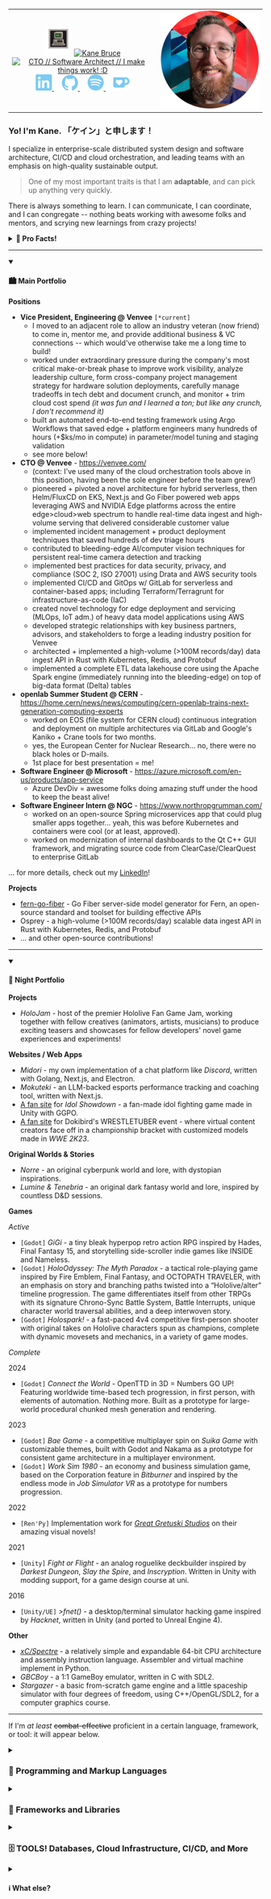 <div align="center">
  <table border="0" cellspacing="0" cellpadding="0">
    <tr>
      <td align="center">
        <img height="54px" src="https://raw.githubusercontent.com/csm-kb/csm-kb/main/public/icon-48.gif" title="Yes, an IBM 5150. (by Viergacht)" alt="Retro icon of an IBM 5150, by Viergacht (https://viergacht.itch.io/four-retro-computer-sprites)"/>
        <a href="#">
          <img src="https://readme-typing-svg.demolab.com?font=Exo+2&weight=600&size=32&duration=1&pause=300000000000000000&color=C7C7C7&random=false&width=220&height=48&lines=%3E%3E+Kane+Bruce" title="That's me :D" alt="Kane Bruce" />
        </a>
        <br/>
        <a href="https://git.io/typing-svg"><img src="https://readme-typing-svg.demolab.com?font=Exo+2&weight=600&size=32&duration=1000&pause=1000&color=7ACAF2&random=false&center=true&width=420&height=48&lines=%E6%A5%BD+%2F%2F+CTO;%E6%9B%B2+%2F%2F+Software+Architect;%E6%B0%97+%2F%2F+I+make+things+work!+%3AD" title="Those are also me :D" alt="CTO // Software Architect // I make things work! :D" /></a>
        <br/>
        <div align="center">
          <a text-decoration="none" href="https://linkedin.com/in/kane-bruce">
            <img width="32" src="https://raw.githubusercontent.com/csm-kb/csm-kb/main/public/linkedin.svg" title="Linkedin" alt="Linkedin"/>
          </a>
          &#8287;&#8287;&#8287;
          <a text-decoration="none" href="https://github.com/csm-kb">
            <img width="32" src="https://raw.githubusercontent.com/csm-kb/csm-kb/main/public/github.svg" title="GitHub" alt="GitHub"/>
          </a>
          &#8287;&#8287;&#8287;
          <a text-decoration="none" href="https://open.spotify.com/artist/2SyxQ7Mp3PFDWNA2yFGtTA?si=2w6P5lcxS-GC2mCQBhAV7g">
            <img width="32" src="https://raw.githubusercontent.com/csm-kb/csm-kb/main/public/spotify.svg" title="Spotify" alt="Spotify"/>
          </a>
          &#8287;&#8287;&#8287;
          <a text-decoration="none" href="https://ko-fi.com/kanomeister">
            <img width="32" src="https://raw.githubusercontent.com/csm-kb/csm-kb/main/public/kofi.svg" title="Ko-fi" alt="Ko-fi"/>
          </a>
        </div>
      </td>
      <td>
        <div>
          <img src="https://raw.githubusercontent.com/csm-kb/csm-kb/main/public/IMG_me_v2_circle.png" title="Me" alt="A picture of Kane" />
        </div>
      </td>
    </tr>
  </table>
</div>

### **Yo! I'm Kane. 「ケイン」と申します！**

I specialize in enterprise-scale distributed system design and software architecture, CI/CD and cloud orchestration, and leading teams with an emphasis on high-quality sustainable output.
> One of my most important traits is that I am **adaptable**, and can pick up anything very quickly.

There is always something to learn. I can communicate, I can coordinate, and I can congregate -- nothing beats working with awesome folks and mentors, and scrying new learnings from crazy projects!

<details>
<summary><b>🎉 Pro Facts!</b></summary>
  
- I have extensive experience with systems engineering, full-domain backend API work in TypeScript and Golang (Fiber), and frontend work on web apps via frameworks (React/Next.js, Remix, Vue, and Vite) & raw HTML/CSS/JS, as well as low-level UI engineering in graphics engines and frameworks like Qt and SDL.
- I have lots of experience tailoring talks to audiences (can explain anything simply; love the challenge!), managing social media and copywriting, and can do VA + video editing work from my background in content creation and streaming.
- I am moderately fluent in Japanese (日本語中級・N4, partial N3)... can hold a decent conversation most of the time!
- I believe that the middle-ground of **The Boring Choice™** and **The Bleeding-Edge Choice™** is where some of the best innovation comes from.
```
however, it is also where some of the worst ideas come from, too. there is a fine edge here that requires a trained hand to balance!

why TLDR: my fundamental core is to do as much as possible, with as little / as simple as possible. if this means using an older tool or matured library that gets the job done every time, then perfect.

in some circumstances, however, newer tools that have had a bit of time to gain traction (and thus aren't one of the "worst ideas") were designed to solve major problems with older tools that gum up DevEx and make my team feel icky or overwhelmed with maintenance -- and we even get the chance to shape those tools with our direct use... especially when the original tool is too "legacy" or inflexible to be contributed to (and god forbid forked for our own purposes).

so? we're not afraid to innovate, and I encourage us to make our lives simpler, even if it is a little harder. this logic has proven to be valuable in guiding larger-scale architectural decisions (and fellow engineers) to land in very stable spots that minimize how much we end up needing to lift or maintain as time goes on... and we've been very happy with the results!

do not forget that every sect of engineering and every problem or application's requirements will dictate the best tools for the job, so your mileage *will* vary based on what you're doing.
```
- I know my way around compiler + language design and computer architecture (including research into photonics), courtesy of my post-graduate studies.
- For the same reason (+ personal projects), I have experience with player-first game design and game systems + UI engineering in Godot, Unity, and Unreal Engine.
- I could reinvent the computer from memory, if required... thank you, Nand2Tetris!
- I nearly worked for the game studio **10 Chambers** on _GTFO_, but was stolen by Microsoft to work on Azure App Services + Functions. (and then CERN to work on CI/CD modernization, etc...)

</details>
<hr/>
<details open>
<summary><h4>🏙️ Main Portfolio</h4></summary>

**Positions**
- **Vice President, Engineering @ Venvee** `[*current]`
  - I moved to an adjacent role to allow an industry veteran (now friend) to come in, mentor me, and provide additional business & VC connections -- which would've otherwise take me a long time to build!
  - worked under extraordinary pressure during the company's most critical make-or-break phase to improve work visibility, analyze leadership culture, form cross-company project management strategy for hardware solution deployments, carefully manage tradeoffs in tech debt and document crunch, and monitor + trim cloud cost spend _(it was fun and I learned a ton; but like any crunch, I don't recommend it)_
  - built an automated end-to-end testing framework using Argo Workflows that saved edge + platform engineers many hundreds of hours (+$ks/mo in compute) in parameter/model tuning and staging validation
  - see more below!
- **CTO @ Venvee** - https://venvee.com/
  - (context: I've used many of the cloud orchestration tools above in this position, having been the sole engineer before the team grew!)
  - pioneered + pivoted a novel architecture for hybrid serverless, then Helm/FluxCD on EKS, Next.js and Go Fiber powered web apps leveraging AWS and NVIDIA Edge platforms across the entire edge>cloud>web spectrum to handle real-time data ingest and high-volume serving that delivered considerable customer value
  - implemented incident management + product deployment techniques that saved hundreds of dev triage hours
  - contributed to bleeding-edge AI/computer vision techniques for persistent real-time camera detection and tracking
  - implemented best practices for data security, privacy, and compliance (SOC 2, ISO 27001) using Drata and AWS security tools
  - implemented CI/CD and GitOps w/ GitLab for serverless and container-based apps; including Terraform/Terragrunt for infrastructure-as-code (IaC)
  - created novel technology for edge deployment and servicing (MLOps, IoT adm.) of heavy data model applications using AWS
  - developed strategic relationships with key business partners, advisors, and stakeholders to forge a leading industry position for Venvee
  - architected + implemented a high-volume (>100M records/day) data ingest API in Rust with Kubernetes, Redis, and Protobuf
  - implemented a complete ETL data lakehouse core using the Apache Spark engine (immediately running into the bleeding-edge) on top of big-data format (Delta) tables
- **openlab Summer Student @ CERN** - https://home.cern/news/news/computing/cern-openlab-trains-next-generation-computing-experts
  - worked on EOS (file system for CERN cloud) continuous integration and deployment on multiple architectures via GitLab and Google's Kaniko + Crane tools for two months.
  - yes, the European Center for Nuclear Research... no, there were no black holes or D-mails.
  - 1st place for best presentation = me!
- **Software Engineer @ Microsoft** - https://azure.microsoft.com/en-us/products/app-service
  - Azure DevDiv = awesome folks doing amazing stuff under the hood to keep the beast alive!
- **Software Engineer Intern @ NGC** - https://www.northropgrumman.com/
  - worked on an open-source Spring microservices app that could plug smaller apps together... yeah, this was before Kubernetes and containers were cool (or at least, approved).
  - worked on modernization of internal dashboards to the Qt C++ GUI framework, and migrating source code from ClearCase/ClearQuest to enterprise GitLab

... for more details, check out my [LinkedIn](https://linkedin.com/in/kane-bruce)!

**Projects**
- [fern-go-fiber](https://github.com/fern-api/fern-go) - Go Fiber server-side model generator for Fern, an open-source standard and toolset for building effective APIs
- Osprey - a high-volume (>100M records/day) scalable data ingest API in Rust with Kubernetes, Redis, and Protobuf
- ... and other open-source contributions!

</details>
<hr/>
<details open>
<summary><h4>🌆 Night Portfolio</h4></summary>

**Projects**
- _HoloJam_ - host of the premier Hololive Fan Game Jam, working together with fellow creatives (animators, artists, musicians) to produce exciting teasers and showcases for fellow developers' novel game experiences and experiments!

**Websites / Web Apps**
- _Midori_ - my own implementation of a chat platform like _Discord_, written with Golang, Next.js, and Electron.
- _Mokuteki_ - an LLM-backed esports performance tracking and coaching tool, written with Next.js.
- [A fan site](https://idolshowdown.com) for _Idol Showdown_ - a fan-made idol fighting game made in Unity with GGPO.
- [A fan site](https://wrestletuber.com) for Dokibird's WRESTLETUBER event - where virtual content creators face off in a championship bracket with customized models made in _WWE 2K23_.

**Original Worlds & Stories**
- _Norre_ - an original cyberpunk world and lore, with dystopian inspirations.
- _Lumine & Tenebria_ - an original dark fantasy world and lore, inspired by countless D&D sessions.

**Games**

_Active_
- `[Godot]` _GiGi_ - a tiny bleak hyperpop retro action RPG inspired by Hades, Final Fantasy 15, and storytelling side-scroller indie games like INSIDE and Nameless.
- `[Godot]` _HoloOdyssey: The Myth Paradox_ - a tactical role-playing game inspired by Fire Emblem, Final Fantasy, and OCTOPATH TRAVELER, with an emphasis on story and branching paths twisted into a “Hololive/alter” timeline progression. The game differentiates itself from other TRPGs with its signature Chrono-Sync Battle System, Battle Interrupts, unique character world traversal abilities, and a deep interwoven story.
- `[Godot]` _Holospark!_ - a fast-paced 4v4 competitive first-person shooter with original takes on Hololive characters spun as champions, complete with dynamic movesets and mechanics, in a variety of game modes.

_Complete_

2024
- `[Godot]` _Connect the World_ - OpenTTD in 3D = Numbers GO UP! Featuring worldwide time-based tech progression, in first person, with elements of automation. Nothing more. Built as a prototype for large-world procedural chunked mesh generation and rendering.

2023
- `[Godot]` _Bae Game_ - a competitive multiplayer spin on _Suika Game_ with customizable themes, built with Godot and Nakama as a prototype for consistent game architecture in a multiplayer environment.
- `[Godot]` _Work Sim 1980_ - an economy and business simulation game, based on the Corporation feature in _Bitburner_ and inspired by the endless mode in _Job Simulator VR_ as a prototype for numbers progression.

2022
- `[Ren'Py]` Implementation work for [_Great Gretuski Studios_](https://www.gretuskigames.com/) on their amazing visual novels!

2021
- `[Unity]` _Fight or Flight_ - an analog roguelike deckbuilder inspired by _Darkest Dungeon_, _Slay the Spire_, and _Inscryption_. Written in Unity with modding support, for a game design course at uni.

2016
- `[Unity/UE]` _>fnet()_ - a desktop/terminal simulator hacking game inspired by _Hacknet_, written in Unity (and ported to Unreal Engine 4).

**Other**
- [_xC/Spectre_](https://github.com/csm-kb/project-xC) - a relatively simple and expandable 64-bit CPU architecture and assembly instruction language. Assembler and virtual machine implement in Python.
- _GBCBoy_ - a 1:1 GameBoy emulator, written in C with SDL2.
- _Stargazer_ - a basic from-scratch game engine and a little spaceship simulator with four degrees of freedom, using C++/OpenGL/SDL2, for a computer graphics course.

</details>

<hr/>

If I'm _at least_ ~~combat-effective~~ proficient in a certain language, framework, or tool: it will appear below.

<details>
  <summary><h3>💾 Programming and Markup Languages</h3></summary>
  <div align="center">
    <hr/>
    <h4>Core</h4>
    <p>
      <!-- core -->
      <a href="https://github.com/search?q=user%3Acsm-kb+language%3Ac"><img alt="C" src="https://custom-icon-badges.demolab.com/badge/C-03599C.svg?logo=c-in-hexagon&logoColor=white"></a>
      <a href="https://github.com/search?q=user%3Acsm-kb+language%3Acpp"><img alt="C++" src="https://custom-icon-badges.demolab.com/badge/C++-9C033A.svg?logo=cpp2&logoColor=white"></a>
      <a href="https://github.com/search?q=user%3Acsm-kb+language%3Acsharp"><img alt="C#" src="https://custom-icon-badges.demolab.com/badge/C%23-68217A.svg?logo=cs2&logoColor=white"></a>
      <a href="https://github.com/search?q=user%3Acsm-kb+language%3Ago"><img alt="Golang" src="https://img.shields.io/badge/Golang-00ADD8.svg?logo=go&logoColor=white"></a>
      <a href="https://github.com/search?q=user%3Acsm-kb+language%3Arust"><img alt="Rust" src="https://img.shields.io/badge/Rust-202020.svg?logo=rust&logoColor=white"></a>
      <a href="https://github.com/search?q=user%3Acsm-kb+language%3Ascala"><img alt="Scala" src="https://img.shields.io/badge/Scala-DC322F.svg?logo=scala&logoColor=white"></a>
    </p>
    <p>
      <!-- bottom-end -->
      <a href="https://github.com/search?q=user%3Acsm-kb+language%3Aassembly"><img alt="MIPS" src="https://custom-icon-badges.demolab.com/badge/MIPS-525252.svg?logo=asm-hex&logoColor=white"></a>
      <a href="https://github.com/search?q=user%3Acsm-kb+language%3Ax86"><img alt="x86" src="https://img.shields.io/badge/x86-0071C5.svg?logo=amazon-ec2&logoColor=white"></a>
      <!-- graphics -->
      <a href="https://github.com/search?q=user%3Acsm-kb+language%3Acuda"><img alt="CUDA" src="https://img.shields.io/badge/CUDA-76B900.svg?logo=nvidia&logoColor=white"></a>
      <a href="https://github.com/search?q=user%3Acsm-kb+language%3Aglsl"><img alt="GLSL" src="https://img.shields.io/badge/GLSL-5586A4.svg?logo=opengl&logoColor=white"></a>
      <a href="https://github.com/search?q=user%3Acsm-kb+language%3Aglsl"><img alt="HLSL" src="https://img.shields.io/badge/HLSL-5E5E5E.svg?logo=microsoft&logoColor=white"></a>
    </p>
    <h4>Uh...</h4>
    <p>
      <a href="https://github.com/search?q=user%3Acsm-kb+language%3Ajava"><img alt="Java" src="https://custom-icon-badges.demolab.com/badge/Java-007396.svg?logo=java&logoColor=white"></a>
    </p>
    <h4>Scripting</h4>
    <p>
      <!-- scripting -->
      <a href="https://github.com/search?q=user%3Acsm-kb+language%3Abash"><img alt="Bash" src="https://img.shields.io/badge/Bash-121011.svg?logo=gnu-bash&logoColor=white"></a>
      <a href="https://github.com/search?q=user%3Acsm-kb+language%3Apython"><img alt="Python" src="https://img.shields.io/badge/Python-14354C.svg?logo=python&logoColor=white"></a>
      <a href="https://github.com/search?q=user%3Acsm-kb+language%3Ar"><img alt="R" src="https://img.shields.io/badge/R-276DC3.svg?logo=r&logoColor=white"></a>
      <a href="https://github.com/search?q=user%3Acsm-kb+language%3Alua"><img alt="Lua" src="https://img.shields.io/badge/Lua-2C2D72.svg?logo=lua&logoColor=white"></a>
      <a href="https://github.com/search?q=user%3Acsm-kb+language%3Agdscript"><img alt="GDScript" src="https://img.shields.io/badge/GDScript-478CBF.svg?logo=godotengine&logoColor=white"></a>
    </p>
    <h4>Web</h4>
    <p>
      <!-- web -->
      <a href="https://github.com/search?q=user%3Acsm-kb+language%3Ahtml"><img alt="HTML" src="https://img.shields.io/badge/HTML-E34F26.svg?logo=html5&logoColor=white"></a>
      <a href="https://github.com/search?q=user%3Acsm-kb+language%3Acss"><img alt="CSS" src="https://img.shields.io/badge/CSS-1572B6.svg?logo=css3&logoColor=white"></a>
      <a href="https://github.com/search?q=user%3Acsm-kb+language%3Ajavascript"><img alt="JavaScript" src="https://img.shields.io/badge/JavaScript-F7DF1E.svg?logo=javascript&logoColor=black"></a>
      <a href="https://github.com/search?q=user%3Acsm-kb+language%3AtypeScript"><img alt="TypeScript" src="https://img.shields.io/badge/TypeScript-007ACC.svg?logo=typescript&logoColor=white"></a>
      <a href="https://github.com/search?q=user%3Acsm-kb+language%3Asvg"><img alt="SVG+XML" src="https://img.shields.io/badge/SVG%2BXML-e0982c.svg?logo=svg&logoColor=white"></a>
      <a href="https://github.com/search?q=user%3Acsm-kb+language%3Aphp"><img alt="PHP" src="https://img.shields.io/badge/PHP-777BB4.svg?logo=php&logoColor=white"></a>
    </p>
    <h4>Mobile</h4>
    <p>
      <!-- mobile -->
      <a href="https://github.com/search?q=user%3Acsm-kb+language%3Akotlin"><img alt="Kotlin" src="https://img.shields.io/badge/Kotlin-7F52FF.svg?logo=scala&logoColor=white"></a>
    </p>
    <h4>Fancy</h4>
    <p>
      <a href="https://github.com/search?q=user%3Acsm-kb+language%3Alisp"><img alt="Lisp" src="https://img.shields.io/badge/Lisp-00629B.svg?logo=ieee&logoColor=white"></a>
      <a href="https://github.com/search?q=user%3Acsm-kb+language%3Atex"><img alt="LaTeX" src="https://img.shields.io/badge/LaTeX-008080.svg?logo=LaTeX&logoColor=white"></a>
    </p>
    <h4>Others</h4>
    <p>
      <!-- database -->
      <a href="https://github.com/search?q=user%3Acsm-kb+language%3Asql"><img alt="SQL" src="https://custom-icon-badges.demolab.com/badge/SQL-025E8C.svg?logo=database&logoColor=white"></a>
      <a href="https://learn.microsoft.com/en-us/azure/data-explorer/kusto/query/"><img alt="Kusto" src="https://img.shields.io/badge/Kusto-0078D4.svg?logo=azuredataexplorer&logoColor=white"></a>
    </p>
    <p>
      <!-- IaC -->
      <a href="https://github.com/search?q=user%3Acsm-kb+language%3Atf"><img alt="Terraform" src="https://custom-icon-badges.demolab.com/badge/Terraform-7B42BC.svg?logo=terraform&logoColor=white"></a>
      <a href="https://github.com/search?q=user%3Acsm-kb+language%3Athcl"><img alt="Terragrunt" src="https://img.shields.io/badge/Terragrunt-A067DA.svg?logo=terraform&logoColor=white"></a>
    </p>
    <p>
      <!-- others -->
      <a href="https://github.com/search?q=user%3Acsm-kb+language%3Avhdl"><img alt="x86" src="https://img.shields.io/badge/VHDL-00629B.svg?logo=ieee&logoColor=white"></a>
      <a href="https://github.com/search?q=user%3Acsm-kb+language%3Amarkdown"><img alt="Markdown" src="https://img.shields.io/badge/Markdown-000000.svg?logo=markdown&logoColor=white"></a>
      <a href="https://github.com/search?q=user%3Acsm-kb+language%3Ascratch"><img alt="Scratch" src="https://img.shields.io/badge/Scratch-4D97FF.svg?logo=scratch&logoColor=white"></a>
    </p>
    <hr/>
  </div>
</details>

<details>
  <summary><h3>🧰 Frameworks and Libraries</h3></summary>
  <div align="center">
    <hr/>
    <h4>Frameworks</h4>
    <p>
      <a href="https://www.arduino.cc/"><img alt="Arduino" src="https://img.shields.io/badge/-Arduino-00979D?logo=Arduino&logoColor=white"></a>
      <a href="https://www.qt.io/product/framework"><img alt="Qt" src="https://img.shields.io/badge/Qt%20GUI-41CD52?logo=qt&logoColor=white"></a>
      <a href="https://www.khronos.org/opencl/"><img alt="OpenCL" src="https://img.shields.io/badge/OpenCL-CC3333?logo=khronos&logoColor=white"></a>
      <a href="https://developer.nvidia.com/deepstream-sdk"><img alt="NVIDIA DeepStream" src="https://img.shields.io/badge/DeepStream%20SDK-76B900?logo=nvidia&logoColor=white"></a>
    </p>
    <p>
      <a href="https://getbootstrap.com/"><img alt="Bootstrap" src="https://img.shields.io/badge/Bootstrap-7952B3.svg?logo=bootstrap&logoColor=white"></a>
      <a href="https://nodejs.org/en"><img alt="Node.js" src="https://img.shields.io/badge/Node.js-43853D.svg?logo=node.js&logoColor=white"></a>
      <a href="https://www.electronjs.org/"><img alt="Electron" src="https://img.shields.io/badge/Electron-20232e.svg?logo=electron&logoColor=white"></a>
      <a href="https://react.dev/"><img alt="React" src="https://img.shields.io/badge/React-20232a.svg?logo=react&logoColor=%2361DAFB"></a>
      <a href="https://buildwithfern.com/"><img alt="Fern" src="https://img.shields.io/badge/Fern-6DB33F.svg?logo=leaflet&logoColor=white"></a>
    </p>
    <p>
      <a href="https://nextjs.org/"><img alt="Next.js" src="https://img.shields.io/badge/Next.js-222222.svg?logo=nextdotjs&logoColor=white"></a>
      <a href="https://vuejs.org/"><img alt="Vue.js" src="https://img.shields.io/badge/Vue-4FC08D.svg?logo=vuedotjs&logoColor=white"></a>
      <a href="https://vitejs.dev/"><img alt="Vite" src="https://img.shields.io/badge/Vite-646CFF.svg?logo=vite&logoColor=white"></a>
      <a href="https://expressjs.com/"><img alt="Express.js" src="https://img.shields.io/badge/Express.js-404d59.svg?logo=express&logoColor=white"></a>
      <a href="https://remix.run/"><img alt="Remix" src="https://img.shields.io/badge/Remix-222222.svg?logo=remix&logoColor=white"></a>
    </p>
    <p>
      <a href="https://flask.palletsprojects.com/en/3.0.x/"><img alt="Flask" src="https://img.shields.io/badge/Flask-000000.svg?logo=flask&logoColor=white"></a>
      <a href="https://www.djangoproject.com/"><img alt="Django" src="https://img.shields.io/badge/Django-092E20.svg?logo=django&logoColor=white"></a>
      <a href="https://gunicorn.org/"><img alt="Gunicorn" src="https://img.shields.io/badge/-Gunicorn-499848.svg?logo=gunicorn&logoColor=white"></a>
      <a href="https://dotnet.microsoft.com/en-us/apps/aspnet"><img alt="ASP.NET" src="https://img.shields.io/badge/ASP.NET-512BD4?logo=.net&logoColor=white"></a>
      <a href="https://wordpress.com/"><img alt="WordPress" src="https://img.shields.io/badge/WordPress-21759B?logo=wordpress&logoColor=white"></a>
    <p>
      <a href="https://junit.org/"><img alt="JUnit" src="https://custom-icon-badges.demolab.com/badge/JUnit-25A162.svg?logo=check-circle&logoColor=white"></a>
      <a href="https://pytest.org/"><img alt="Pytest" src="https://img.shields.io/badge/Pytest-0A9EDC.svg?logo=pytest&logoColor=white"></a>
      <a href="https://github.com/google/googletest"><img alt="Gtest" src="https://img.shields.io/badge/Gtest-4285F4?logo=google&logoColor=white"></a>
      <a href="https://www.cypress.io/"><img alt="Cypress" src="https://img.shields.io/badge/Cypress-69D3A7.svg?logo=cypress&logoColor=white"></a>
      <a href="https://jestjs.io/"><img alt="Jest" src="https://img.shields.io/badge/Jest-C21325.svg?logo=jest&logoColor=white"></a>
    </p>
    <h4>Libraries</h4>
    <p>
      <a href="https://discord.com/developers/docs/intro"><img alt="Discord" src="https://custom-icon-badges.demolab.com/badge/Discord-0d1620.svg?logo=dpy"></a>
      <a href="https://numpy.org/"><img alt="NumPy" src="https://img.shields.io/badge/Numpy-013243.svg?logo=numpy&logoColor=white"></a>
      <a href="https://pandas.pydata.org/docs/index.html"><img alt="Pandas" src="https://img.shields.io/badge/Pandas-150458.svg?logo=pandas&logoColor=white"></a>
      <a href="https://www.tensorflow.org/"><img alt="TensorFlow" src="https://img.shields.io/badge/TensorFlow-FF6F00.svg?logo=TensorFlow&logoColor=white"></a>
      <a href="https://pytorch.org/"><img alt="PyTorch" src="https://img.shields.io/badge/PyTorch-EE4C2C.svg?logo=pytorch&logoColor=white"></a>
      <a href="https://www.sympy.org/en/index.html"><img alt="SymPy" src="https://img.shields.io/badge/Sympy-3B5526.svg?logo=sympy&logoColor=white"></a>
    </p>
    <p>
      <a href="https://chakra-ui.com/"><img alt="Chakra UI" src="https://img.shields.io/badge/Chakra%20UI-319795.svg?logo=chakraui&logoColor=white"></a>
      <a href="https://emotion.sh/docs/introduction"><img alt="Emotion" src="https://img.shields.io/badge/Emotion-BE70BE.svg?logo=emotion&logoColor=white"></a>
      <a href="https://mui.com/material-ui/"><img alt="Material Design" src="https://img.shields.io/badge/Material%20Design-0081CB.svg?logo=material-design&logoColor=white"></a>
      <a href="https://tailwindcss.com/"><img alt="Tailwind CSS" src="https://img.shields.io/badge/Tailwind%20CSS-06B6D4.svg?logo=tailwindcss&logoColor=white"></a>
    </p>
    <hr/>
  </div>
</details>

<details>
  <summary><h3>🗄️ TOOLS! Databases, Cloud Infrastructure, CI/CD, and More</h3></summary>
  <div align="center">
    <hr/>
    <h4>Amazon Web Services (AWS)</h4>
    <p>
      <a href="#"><img alt="Route 53" src="https://img.shields.io/badge/Route%2053-8C4FFF.svg?logo=amazon-route-53&logoColor=white"></a>
      <a href="#"><img alt="Cognito" src="https://img.shields.io/badge/Cognito-DD344C.svg?logo=amazon-cognito&logoColor=white"></a>
      <a href="#"><img alt="IAM" src="https://img.shields.io/badge/IAM-DD344C.svg?logo=amazon-identity-access-management&logoColor=white"></a>
      <a href="#"><img alt="IAM Identity Center" src="https://img.shields.io/badge/IAM%20Identity%20Center-DD344C.svg?logo=amazon-identity-access-management&logoColor=white"></a>
      <a href="#"><img alt="Organizations" src="https://img.shields.io/badge/Organizations-DD344C.svg?logo=amazon-identity-access-management&logoColor=white"></a>
      <a href="#"><img alt="Security Hub" src="https://img.shields.io/badge/Security%20Hub-DD344C.svg?logo=amazonsecurityhub&logoColor=white"></a>
    </p>
    <p>
      <a href="#"><img alt="EC2" src="https://img.shields.io/badge/EC2-FF9900.svg?logo=amazon-ec2&logoColor=white"></a>
      <a href="#"><img alt="ECS" src="https://img.shields.io/badge/ECS-FF9900.svg?logo=amazon-ecs&logoColor=white"></a>
      <a href="#"><img alt="ECR" src="https://img.shields.io/badge/ECR-FF9900.svg?logo=amazon-ecr&logoColor=white"></a>
      <a href="#"><img alt="EKS" src="https://img.shields.io/badge/EKS-FF9900.svg?logo=amazon-eks&logoColor=white"></a>
      <a href="#"><img alt="Lambda" src="https://img.shields.io/badge/Lambda-FF9900.svg?logo=awslambda&logoColor=white"></a>
      <a href="#"><img alt="IoT Greengrass" src="https://img.shields.io/badge/IoT%20Greengrass-569A31.svg?logo=amazon-iot-greengrass&logoColor=white"></a>
    </p>
    <p>
      <a href="#"><img alt="SQS" src="https://img.shields.io/badge/SQS-FF4F8B.svg?logo=amazon-sqs&logoColor=white"></a>
      <a href="#"><img alt="SNS" src="https://img.shields.io/badge/SNS-FF4F8B.svg?logo=amazon-sns&logoColor=white"></a>
      <a href="#"><img alt="SES" src="https://img.shields.io/badge/SES-DD344C.svg?logo=amazon-simple-email-service&logoColor=white"></a>
      <a href="#"><img alt="Pinpoint SMS" src="https://img.shields.io/badge/Pinpoint%20SMS-527FFF.svg?logo=amazon-pinpoint-sms&logoColor=white"></a>
    </p>
    <p>
      <a href="#"><img alt="DynamoDB" src="https://img.shields.io/badge/DynamoDB-4053D6.svg?logo=amazon-dynamodb&logoColor=white"></a>
      <a href="#"><img alt="RDS" src="https://img.shields.io/badge/RDS-527FFF.svg?logo=amazon-rds&logoColor=white"></a>
      <a href="#"><img alt="S3" src="https://img.shields.io/badge/S3-569A31.svg?logo=amazon-s3&logoColor=white"></a>
      <a href="#"><img alt="Kinesis" src="https://img.shields.io/badge/Kinesis-FF4F8B.svg?logo=amazon-kinesis&logoColor=white"></a>
      <a href="#"><img alt="Athena/Glue" src="https://img.shields.io/badge/Athena&#47;Glue-8C4FFF.svg?logo=amazon-sqs&logoColor=white"></a>
    </p>
    <p>
      <a href="#"><img alt="CloudWatch" src="https://img.shields.io/badge/CloudWatch-FF4F8B.svg?logo=amazon-cloudwatch&logoColor=white"></a>
      <a href="#"><img alt="X-Ray" src="https://img.shields.io/badge/X&#45;Ray-FF4F8B.svg?logo=amazon-xray&logoColor=white"></a>
    </p>
    <h4>Microsoft Azure</h4>
    <p>
      <a href="#"><img alt="App Service" src="https://img.shields.io/badge/App%20Service-0078D4.svg?logo=microsoftazure&logoColor=white"></a>
      <a href="#"><img alt="Functions" src="https://img.shields.io/badge/Functions-0062AD.svg?logo=azurefunctions&logoColor=white"></a>
      <a href="#"><img alt="Pipelines" src="https://img.shields.io/badge/Pipelines-2560E0.svg?logo=azurepipelines&logoColor=white"></a>
    </p>
    <p>
      <a href="#"><img alt="Blob Storage" src="https://img.shields.io/badge/Blob%20Storage-0078D4.svg?logo=microsoftazure&logoColor=white"></a>
      <a href="#"><img alt="Azure SQL Database" src="https://img.shields.io/badge/Azure%20SQL%20Database-0078D4.svg?logo=microsoftazure&logoColor=white"></a>
      <a href="#"><img alt="Log Analytics / App Insights" src="https://img.shields.io/badge/Log%20Analytics-0078D4.svg?logo=microsoftazure&logoColor=white"></a>
    </p>
    <p>
      <a href="#"><img alt="Azure Data Explorer" src="https://img.shields.io/badge/Azure%20Data%20Explorer-0078D4.svg?logo=azuredataexplorer&logoColor=white"></a>
    </p>
    <h4>Google Cloud Platform (GCP)</h4>
    <p>
      <a href="#"><img alt="Compute Engine" src="https://img.shields.io/badge/Compute%20Engine-4285F4.svg?logo=googlecloud&logoColor=white"></a>
      <a href="#"><img alt="Cloud Storage" src="https://img.shields.io/badge/Cloud%20Storage-AECBFA.svg?logo=googlecloudstorage&logoColor=black"></a>
    </p>
    <h4>Databases + Hosting</h4>
    <p>
      <a href="#"><img alt="GitHub Pages" src="https://img.shields.io/badge/GitHub%20Pages-327FC7.svg?logo=github&logoColor=white"></a>
      <a href="#"><img alt="PostgreSQL" src ="https://img.shields.io/badge/PostgreSQL-316192.svg?logo=postgresql&logoColor=white"></a>
      <a href="#"><img alt="MongoDB" src ="https://img.shields.io/badge/MongoDB-4ea94b.svg?logo=mongodb&logoColor=white"></a>
      <a href="#"><img alt="MySQL" src="https://img.shields.io/badge/MySQL-00f.svg?logo=mysql&logoColor=white"></a>
      <a href="#"><img alt="SQLite" src ="https://img.shields.io/badge/SQLite-07405e.svg?logo=sqlite&logoColor=white"></a>
    </p>
    <h4>Big Data / Warehousing</h4>
    <p>
      <a href="https://spark.apache.org/docs/latest/configuration.html"><img alt="Apache Spark" src ="https://img.shields.io/badge/Apache%20Spark-E25A1C.svg?logo=apachespark&logoColor=white"></a>
      <a href="https://www.databricks.com/"><img alt="Databricks" src ="https://img.shields.io/badge/Databricks-FF3621.svg?logo=databricks&logoColor=white"></a>
    </p>
    <h4>Container App Orchestration</h4>
    <p>
      <a href="#"><img alt="Docker" src="https://img.shields.io/badge/Docker-2496ED.svg?logo=docker&logoColor=white"></a>
      <a href="#"><img alt="Kubernetes" src="https://img.shields.io/badge/Kubernetes-326CE5.svg?logo=kubernetes&logoColor=white"></a>
      <a href="#"><img alt="Helm" src="https://img.shields.io/badge/Helm-0F1689.svg?logo=helm&logoColor=white"></a>
      <a href="#"><img alt="FluxCD" src="https://img.shields.io/badge/FluxCD-5468FF.svg?logo=flux&logoColor=white"></a>
    </p>
    <h4>Continuous Integration & Deployment</h4>
    <p>
      <a href="#"><img alt="GitHub Actions" src="https://img.shields.io/badge/GitHub%20Actions-2671E5.svg?logo=github%20actions&logoColor=white"></a>
      <a href="#"><img alt="GitLab CI" src="https://img.shields.io/badge/GitLab%20CI-FC6D26.svg?logo=gitlab&logoColor=white"></a>
      <a href="#"><img alt="Azure DevOps" src="https://img.shields.io/badge/Azure%20DevOps-0078D7.svg?logo=azure&logoColor=white"></a>
      <a href="#"><img alt="Argo" src="https://img.shields.io/badge/Argo-EF7B4D.svg?logo=argo&logoColor=white"></a>
    </p>
    <h4>Monitoring & Observability</h4>
    <p>
      <a href="#"><img alt="OpenTelemetry" src="https://img.shields.io/badge/OpenTelemetry-222222.svg?logo=opentelemetry&logoColor=white"></a>
      <a href="#"><img alt="Grafana" src="https://img.shields.io/badge/Grafana-F46800.svg?logo=grafana&logoColor=white"></a>
      <a href="#"><img alt="Prometheus" src="https://img.shields.io/badge/Prometheus-E6522C.svg?logo=prometheus&logoColor=white"></a>
      <a href="#"><img alt="ETW" src="https://img.shields.io/badge/Event%20Tracing%20for%20Windows-0078D4.svg?logo=microsoft&logoColor=white"></a>
    </p>
    <h4>Game Development</h4>
    <p>
      <a href="#"><img alt="Godot" src="https://img.shields.io/badge/Godot-478CBF.svg?logo=godotengine&logoColor=white"></a>
      <a href="#"><img alt="Unity" src="https://img.shields.io/badge/Unity-222222.svg?logo=unity&logoColor=white"></a>
      <a href="#"><img alt="Unreal Engine" src="https://img.shields.io/badge/Unreal%20Engine-0E1128.svg?logo=unrealengine&logoColor=white"></a>
    </p>
    <h4>Project Management</h4>
    <p>
      <a href="#"><img alt="Linear" src="https://img.shields.io/badge/Linear-5E6AD2.svg?logo=linear&logoColor=white"></a>
      <a href="#"><img alt="Atlassian Suite" src="https://img.shields.io/badge/Atlassian%20Suite-0052CC.svg?logo=atlassian&logoColor=white"></a>
    </p>
    <hr/>
  </div>
</details>

<details>
<summary><h4>ℹ️ What else?</h4></summary>
<ul>
<li>Video games are one of my favorite passions!</li>
<ul>
<li>I love story-driven games, especially RPGs like <i>Final Fantasy</i> and <i>Fire Emblem</i>, as well as PS2-style analog horror games and roguelikes.</li>
<li>Strategy (4X, turn-based, real-time), sandbox, and simulation games go very hard. The Three S'es of a well-rounded gamer diet.</li>
<li>I grew up playing competitive FPS games, starting from <i>Halo</i> and <i>Call of Duty</i> in the olden days and going all the way to becoming a semi-pro <i>Overwatch</i> A-team captain.</li>
</ul>
</ul>
<ul>
<li>Music is one of my other favorite passions!</li>
<ul>
<li>I can mix for a variety of compositions and music genres. I use FL Studio with a wide set of studio-grade plugins and synthesizers.</li>
<li>As a producer, I am focused on melodic bass with an emphasis on <i>essence</i>: a vibrant and fulfilling soundstage that smatters the colorful highs wide, and sets the lows with a fuzzy and warm rumbling. This helps me strike a balance between punchy, powerful mixdowns; and elegant, complex, and emotional chord progressions.</li>
</ul>
</ul>
</details>
